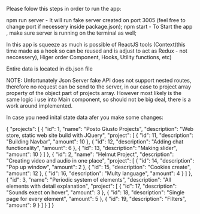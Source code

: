Please folow this steps in order to run the app:

npm run server - It will run fake server created on port 3005 (feel free to change port if necessery inside package.json);
npm start - To Start the app , make sure server is running on the terminal as well;

In this app is squeeze as much is possible of ReactJS tools (Context(this time made as a hook so can be reused and is adjust to act as Redux - not neccessery), Higer order Component, Hooks, Utility functions, etc)

Entire data is located in db.json file

NOTE: Unfortunately Json Server fake API does not support nested routes, therefore no request can be send to the server, in our case to project array property of the object part of projects array. However most likely is the same logic i use into Main component, so should not be big deal, there is a work around implemented.

In case you need inital state data afer you make some changes:

{
"projects": [
{
"id": 1,
"name": "Posto Giusto Projects",
"description": "Web store, static web site build with JQuery",
"project": [
{
"id": 11,
"description": "Building Navbar",
"amount": 10
},
{
"id": 12,
"description": "Adding chat functionality",
"amount": 6
},
{
"id": 13,
"description": "Making slider",
"amount": 10
}
]
},
{
"id": 2,
"name": "Helmut Project",
"description": "Creating video and audio in one place",
"project": [
{
"id": 14,
"description": "Pop up window",
"amount": 2
},
{
"id": 15,
"description": "Cookies create",
"amount": 12
},
{
"id": 16,
"description": "Multy language",
"amount": 4
}
]
},
{
"id": 3,
"name": "Periodic system of elements",
"description": "All elements with detail explanation",
"project": [
{
"id": 17,
"description": "Sounds exect on hover",
"amount": 3
},
{
"id": 18,
"description": "Single page for every element",
"amount": 5
},
{
"id": 19,
"description": "FIlters",
"amount": 9
}
]
}
]
}
